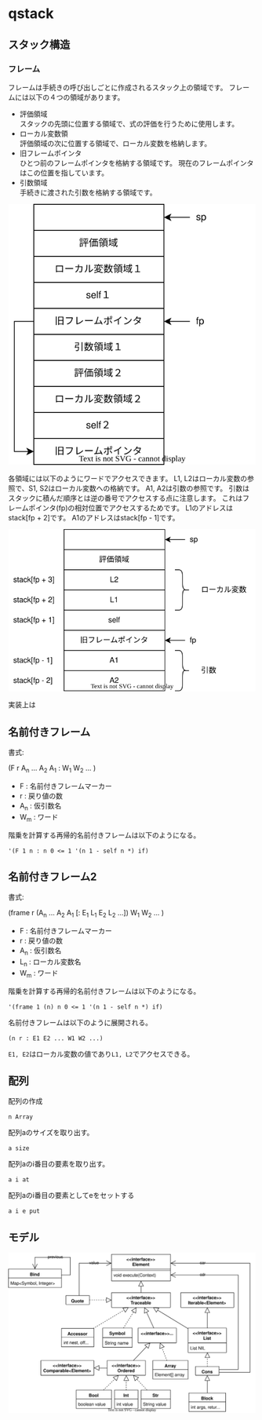 # qstack

## スタック構造

### フレーム

フレームは手続きの呼び出しごとに作成されるスタック上の領域です。
フレームには以下の４つの領域があります。
 
- 評価領域<br>
  スタックの先頭に位置する領域で、式の評価を行うために使用します。
- ローカル変数領<br>
  評価領域の次に位置する領域で、ローカル変数を格納します。
- 旧フレームポインタ<br>
  ひとつ前のフレームポインタを格納する領域です。
  現在のフレームポインタはこの位置を指しています。
- 引数領域<br>
  手続きに渡された引数を格納する領域です。

![フレーム](qstack-フレーム.drawio.svg)

各領域には以下のようにワードでアクセスできます。
L1, L2はローカル変数の参照で、S1, S2はローカル変数への格納です。
A1, A2は引数の参照です。
引数はスタックに積んだ順序とは逆の番号でアクセスする点に注意します。
これはフレームポインタ(fp)の相対位置でアクセスするためです。
L1のアドレスはstack[fp + 2]です。
A1のアドレスはstack[fp - 1]です。


![引数とローカル変数](qstack-引数とローカル変数.drawio.svg)

実装上は

## 名前付きフレーム

書式:

(F r A<sub>n</sub> ... A<sub>2</sub> A<sub>1</sub> : W<sub>1</sub> W<sub>2</sub> ... )

- F : 名前付きフレームマーカー
- r : 戻り値の数
- A<sub>n</sub> : 仮引数名
- W<sub>m</sub> : ワード

階乗を計算する再帰的名前付きフレームは以下のようになる。

```
'(F 1 n : n 0 <= 1 '(n 1 - self n *) if)
```


## 名前付きフレーム2

書式:

(frame r (A<sub>n</sub> ... A<sub>2</sub> A<sub>1</sub> [: E<sub>1</sub> L<sub>1</sub> E<sub>2</sub> L<sub>2</sub> ...]) W<sub>1</sub> W<sub>2</sub> ... )

- F : 名前付きフレームマーカー
- r : 戻り値の数
- A<sub>n</sub> : 仮引数名
- L<sub>n</sub> : ローカル変数名
- W<sub>m</sub> : ワード

階乗を計算する再帰的名前付きフレームは以下のようになる。

```
'(frame 1 (n) n 0 <= 1 '(n 1 - self n *) if)
```

名前付きフレームは以下のように展開される。

```
(n r : E1 E2 ... W1 W2 ...)
```

`E1, E2`はローカル変数の値であり`L1, L2`でアクセスできる。


## 配列

配列の作成

```
n Array
```

配列aのサイズを取り出す。

```
a size
```

配列aのi番目の要素を取り出す。

```
a i at
```


配列aのi番目の要素としてeをセットする

```
a i e put
```


## モデル

![クラス図](qstack-クラス図.drawio.svg)